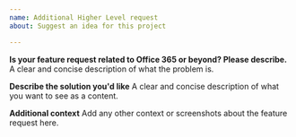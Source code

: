 ```yaml
---
name: Additional Higher Level request
about: Suggest an idea for this project

---
```


**Is your feature request related to Office 365 or beyond? Please describe.**
A clear and concise description of what the problem is.

**Describe the solution you'd like**
A clear and concise description of what you want to see as a content.

**Additional context**
Add any other context or screenshots about the feature request here.
